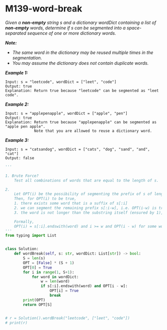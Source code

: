 # M139-word-break

_Given a **non-empty** string s and a dictionary wordDict containing a list of **non-empty** words, determine if s can be segmented into a space-separated sequence of one or more dictionary words._

_**Note:**_

* _The same word in the dictionary may be reused multiple times in the segmentation._
* _You may assume the dictionary does not contain duplicate words._

_**Example 1:**_

```text
Input: s = "leetcode", wordDict = ["leet", "code"]
Output: true
Explanation: Return true because "leetcode" can be segmented as "leet code".
```

_**Example 2:**_

```text
Input: s = "applepenapple", wordDict = ["apple", "pen"]
Output: true
Explanation: Return true because "applepenapple" can be segmented as "apple pen apple".
             Note that you are allowed to reuse a dictionary word.
```

_**Example 3:**_

```text
Input: s = "catsandog", wordDict = ["cats", "dog", "sand", "and", "cat"]
Output: false
```

```python
'''

1. Brute Force? 
    Test all combinations of words that are equal to the length of s. 

2.
    Let OPT(i) be the possibility of segmenting the prefix of s of length i, and s[:i] be the substring from 0 to i (non-inclusive). 
    Then, for OPT(i) to be true, 
    1. there exists some word that is a suffix of s[:i]
    2. we can segment the remaining prefix s[:i-w], i.e. OPT(i-w) is true
    3. the word is not longer than the substring itself (ensured by 1), else we get negative indexes. 

    Formally, 
    OPT(i) = s[:i].endswith(word) and i >= w and OPT(i - w) for some word in wordDict with length w.
'''
from typing import List


class Solution:
    def wordBreak(self, s: str, wordDict: List[str]) -> bool:
        S = len(s)
        OPT = [False] * (S + 1)
        OPT[0] = True
        for i in range(1, S+1):
            for word in wordDict:
                w = len(word)
                if s[:i].endswith(word) and OPT[i - w]:
                    OPT[i] = True
                    break
        print(OPT)
        return OPT[S]


# r = Solution().wordBreak("leetcode", ["leet", "code"])
# print(r)

```

